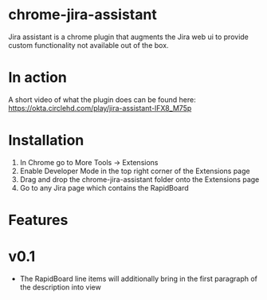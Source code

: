 chrome-jira-assistant
==

Jira assistant is a chrome plugin that augments the Jira web ui to provide custom functionality not available out of the
box. 

# In action
A short video of what the plugin does can be found here: https://okta.circlehd.com/play/jira-assistant-lFX8_M75p

# Installation
1. In Chrome go to More Tools -> Extensions
2. Enable Developer Mode in the top right corner of the Extensions page
3. Drag and drop the chrome-jira-assistant folder onto the Extensions page
4. Go to any Jira page which contains the RapidBoard

# Features
v0.1
==
- The RapidBoard line items will additionally bring in the first paragraph of the description into view

